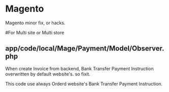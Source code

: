 # Magento
Magento minor fix, or hacks.

#For Multi site or Multi store
## app/code/local/Mage/Payment/Model/Observer.php
When create Invoice from backend, Bank Transfer Payment Instruction overwritten by default website's. so fixit.

This code use always Orderd website's Bank Transfer Payment Instruction.
